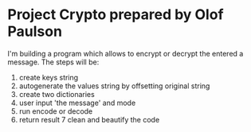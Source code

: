 # Project Crypto prepared by Olof Paulson

I'm building a program which allows to encrypt or decrypt the entered a message.
The steps will be:
1. create keys string
2. autogenerate the values string by offsetting original string
3. create two dictionaries
4. user input 'the message' and mode
5. run encode or decode
6. return result
7 clean and beautify the code 
